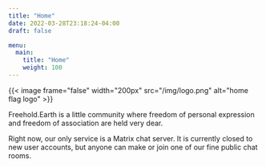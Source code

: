 ```yaml
---
title: "Home"
date: 2022-03-28T23:18:24-04:00
draft: false

menu:
  main:
    title: "Home"
    weight: 100
---
```

{{< image frame="false" width="200px" src="/img/logo.png" alt="home flag logo" >}}

Freehold.Earth is a little community where freedom of personal expression and freedom of association are held very dear.

Right now, our only service is a Matrix chat server.  It is currently closed to new user accounts, but anyone can make or join one of our fine public chat rooms.
